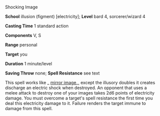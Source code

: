 Shocking Image

**School** illusion (figment) [electricity]; **Level** bard 4, sorcerer/wizard 4

**Casting Time** 1 standard action

**Components** V, S

**Range** personal

**Target** you

**Duration** 1 minute/level

**Saving Throw** none; **Spell Resistance** see text

This spell works like _ [mirror image](spells/mirrorImage#_mirror-image)_, except the illusory doubles it creates discharge an electric shock when destroyed. An opponent that uses a melee attack to destroy one of your images takes 2d6 points of electricity damage. You must overcome a target's spell resistance the first time you deal this electricity damage to it. Failure renders the target immune to damage from this spell.

